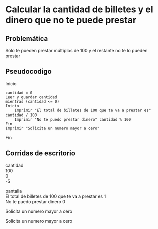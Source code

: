 # Calcular la cantidad de billetes y el dinero que no te puede prestar

## Problemática
Solo te pueden prestar múltiplos de 100 y el restante no te lo pueden prestar


## Pseudocodigo

Inicio

    cantidad = 0  
    Leer y guardar cantidad    
    mientras (cantidad <= 0)  
    Inicio  
        Imprimir "El total de billetes de 100 que te va a prestar es" cantidad / 100   
        Imprimir "No te puedo prestar dinero" cantidad % 100   
    Fin  
    Imprimir "Solicita un numero mayor a cero"   
   
Fin

## Corridas de escritorio

cantidad  
100  
0  
-5  

pantalla  
El total de billetes de 100 que te va a prestar es 1  
No te puedo prestar dinero 0  

Solicita un numero mayor a cero 

Solicita un numero mayor a cero  